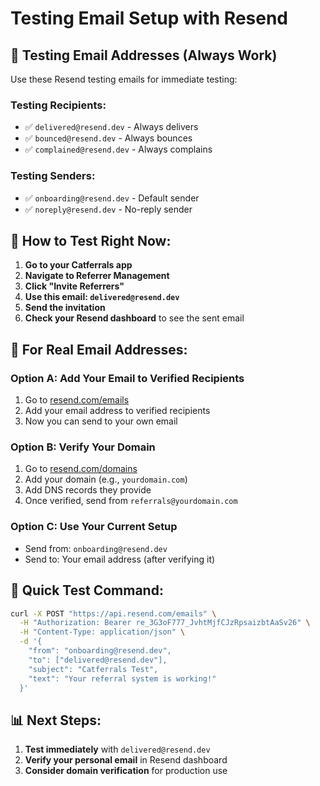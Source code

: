 # Testing Email Setup with Resend

## 🧪 Testing Email Addresses (Always Work)

Use these Resend testing emails for immediate testing:

### **Testing Recipients:**
- ✅ `delivered@resend.dev` - Always delivers
- ✅ `bounced@resend.dev` - Always bounces 
- ✅ `complained@resend.dev` - Always complains

### **Testing Senders:**
- ✅ `onboarding@resend.dev` - Default sender
- ✅ `noreply@resend.dev` - No-reply sender

## 🎯 How to Test Right Now:

1. **Go to your Catferrals app**
2. **Navigate to Referrer Management**
3. **Click "Invite Referrers"**
4. **Use this email: `delivered@resend.dev`**
5. **Send the invitation**
6. **Check your Resend dashboard** to see the sent email

## 📧 For Real Email Addresses:

### **Option A: Add Your Email to Verified Recipients**
1. Go to [resend.com/emails](https://resend.com/emails)
2. Add your email address to verified recipients
3. Now you can send to your own email

### **Option B: Verify Your Domain**
1. Go to [resend.com/domains](https://resend.com/domains)
2. Add your domain (e.g., `yourdomain.com`)
3. Add DNS records they provide
4. Once verified, send from `referrals@yourdomain.com`

### **Option C: Use Your Current Setup**
- Send from: `onboarding@resend.dev` 
- Send to: Your email address (after verifying it)

## 🚀 Quick Test Command:
```bash
curl -X POST "https://api.resend.com/emails" \
  -H "Authorization: Bearer re_3G3oF777_JvhtMjfCJzRpsaizbtAaSv26" \
  -H "Content-Type: application/json" \
  -d '{
    "from": "onboarding@resend.dev",
    "to": ["delivered@resend.dev"],
    "subject": "Catferrals Test",
    "text": "Your referral system is working!"
  }'
```

## 📊 Next Steps:
1. **Test immediately** with `delivered@resend.dev`
2. **Verify your personal email** in Resend dashboard
3. **Consider domain verification** for production use 